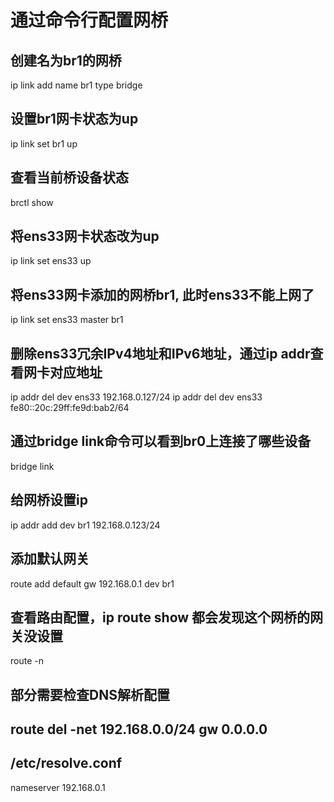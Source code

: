 # 通过命令行配置网桥

## 创建名为br1的网桥
ip link add name br1 type bridge

## 设置br1网卡状态为up
ip link set br1 up

## 查看当前桥设备状态
brctl show

## 将ens33网卡状态改为up
ip link set ens33 up
## 将ens33网卡添加的网桥br1, 此时ens33不能上网了
ip link set ens33 master br1

## 删除ens33冗余IPv4地址和IPv6地址，通过ip addr查看网卡对应地址
ip addr del dev ens33 192.168.0.127/24
ip addr del dev ens33 fe80::20c:29ff:fe9d:bab2/64

## 通过bridge link命令可以看到br0上连接了哪些设备
bridge link
## 给网桥设置ip
ip addr add dev br1 192.168.0.123/24
## 添加默认网关
route add default gw 192.168.0.1 dev br1
## 查看路由配置，ip route show 都会发现这个网桥的网关没设置
route -n

## 部分需要检查DNS解析配置
## route del -net 192.168.0.0/24 gw 0.0.0.0
## /etc/resolve.conf
nameserver 192.168.0.1
